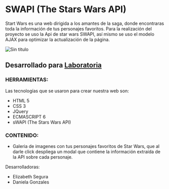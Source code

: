 # SWAPI (The Stars Wars API)
Start Wars es una web dirigida a los amantes de la saga, donde encontraras toda la información de tus personajes favoritos.
Para la realización del proyecto se uso la Api de star wars SWAPI, así mismo se uso el modelo AJAX para optimizar la actualización de la página.

![Sin titulo](https://user-images.githubusercontent.com/32286663/36440425-aaf9af6e-163d-11e8-984c-4f9584a6a8c7.png)

## Desarrollado para [Laboratoria](http://laboratoria.la) 

### HERRAMIENTAS:  
Las tecnologías que se usaron para crear nuestra web son:
- HTML 5
- CSS 3
- JQuery
- ECMASCRIPT 6
- sWAPI (The Stars Wars API)

### CONTENIDO:  
- Galeria de imagenes con tus personajes favoritos de Star Wars, que al darle click despliega un modal que contiene la información extraída de la API sobre cada personaje.

Desarrolladoras: 
- Elizabeth Segura
- Daniela Gonzales






  






